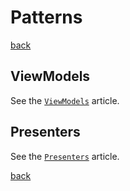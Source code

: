 <!-- Stub for durable links -->

Patterns
========

[back](.)

ViewModels
----------

See the [`ViewModels`](patterns/viewmodels.md) article.

Presenters
----------

See the [`Presenters`](patterns/presenters.md) article.

[back](.)
